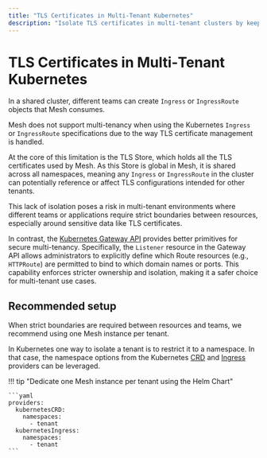 ```yaml
---
title: "TLS Certificates in Multi‑Tenant Kubernetes"
description: "Isolate TLS certificates in multi‑tenant clusters by keeping Secrets and routes in the same namespace and disabling cross‑namespace look‑ups in Mesh. Read the technical guidelines."
---
```


# TLS Certificates in Multi‑Tenant Kubernetes

In a shared cluster, different teams can create `Ingress` or `IngressRoute` objects that Mesh consumes.

Mesh does not support multi-tenancy when using the Kubernetes `Ingress` or `IngressRoute` specifications due to the way TLS certificate management is handled.

At the core of this limitation is the TLS Store, which holds all the TLS certificates used by Mesh. 
As this Store is global in Mesh, it is shared across all namespaces, meaning any `Ingress` or `IngressRoute` in the cluster can potentially reference or affect TLS configurations intended for other tenants.

This lack of isolation poses a risk in multi-tenant environments where different teams or applications require strict boundaries between resources, especially around sensitive data like TLS certificates.

In contrast, the [Kubernetes Gateway API](../providers/kubernetes-gateway.md) provides better primitives for secure multi-tenancy. 
Specifically, the `Listener` resource in the Gateway API allows administrators to explicitly define which Route resources (e.g., `HTTPRoute`) are permitted to bind to which domain names or ports. 
This capability enforces stricter ownership and isolation, making it a safer choice for multi-tenant use cases.

## Recommended setup

When strict boundaries are required between resources and teams, we recommend using one Mesh instance per tenant.

In Kubernetes one way to isolate a tenant is to restrict it to a namespace.
In that case, the namespace options from the Kubernetes [CRD](../providers/kubernetes-crd.md#namespaces) and [Ingress](../providers/kubernetes-ingress.md#namespaces) providers can be leveraged.  

!!! tip "Dedicate one Mesh instance per tenant using the Helm Chart" 

    ```yaml
    providers:
      kubernetesCRD:
        namespaces:
          - tenant
      kubernetesIngress:
        namespaces:
          - tenant
    ```
